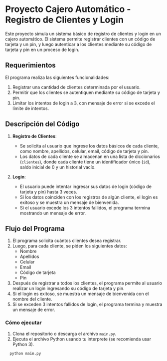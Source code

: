 # Proyecto Cajero Automático - Registro de Clientes y Login

Este proyecto simula un sistema básico de registro de clientes y login en un cajero automático. El sistema permite registrar clientes con un código de tarjeta y un pin, y luego autenticar a los clientes mediante su código de tarjeta y pin en un proceso de login.

## Requerimientos

El programa realiza las siguientes funcionalidades:

1. Registrar una cantidad de clientes determinada por el usuario.
2. Permitir que los clientes se autentiquen mediante su código de tarjeta y pin.
3. Limitar los intentos de login a 3, con mensaje de error si se excede el límite de intentos.

## Descripción del Código

1. **Registro de Clientes**:

   - Se solicita al usuario que ingrese los datos básicos de cada cliente, como nombre, apellidos, celular, email, código de tarjeta y pin.
   - Los datos de cada cliente se almacenan en una lista de diccionarios (`clientes`), donde cada cliente tiene un identificador único (`id`), saldo inicial de 0 y un historial vacío.

2. **Login**:
   - El usuario puede intentar ingresar sus datos de login (código de tarjeta y pin) hasta 3 veces.
   - Si los datos coinciden con los registros de algún cliente, el login es exitoso y se muestra un mensaje de bienvenida.
   - Si el usuario excede los 3 intentos fallidos, el programa termina mostrando un mensaje de error.

## Flujo del Programa

1. El programa solicita cuántos clientes desea registrar.
2. Luego, para cada cliente, se piden los siguientes datos:
   - Nombre
   - Apellidos
   - Celular
   - Email
   - Código de tarjeta
   - Pin
3. Después de registrar a todos los clientes, el programa permite al usuario realizar un login ingresando su código de tarjeta y pin.
4. Si el login es exitoso, se muestra un mensaje de bienvenida con el nombre del cliente.
5. Si se exceden 3 intentos fallidos de login, el programa termina y muestra un mensaje de error.

### Cómo ejecutar

1. Clona el repositorio o descarga el archivo `main.py`.
2. Ejecuta el archivo Python usando tu interprete (se recomienda usar Python 3).

```bash
  python main.py
```

